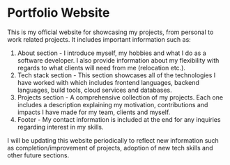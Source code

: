 # Portfolio Website
This is my official website for showcasing my projects, from personal to work related projects. It includes important information such as: 
1. About section - I introduce myself, my hobbies and what I do as a software developer. I also provide information about my flexibility with regards to what clients will need from me (relocation etc.).
2. Tech stack section - This section showcases all of the technologies I have worked with which includes frontend languages, backend languages, build tools, cloud services and databases.
3. Projects section - A comprehensive collection of my projects. Each one includes a description explaining my motivation, contributions and impacts I have made for my team, clients and myself.
4. Footer - My contact information is included at the end for any inquiries regarding interest in my skills.

I will be updating this website periodically to reflect new information such as completion/improvement of projects, adoption of new tech skills and other future sections.
